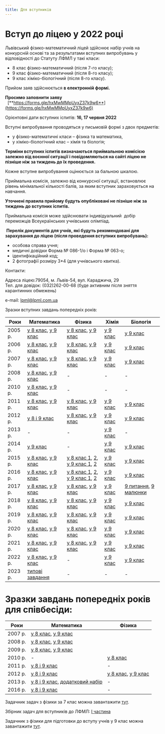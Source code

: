 ```yaml
---
title: Для вступників
---
```

# Вступ до ліцею у 2022 році

Львівський фізико-математичний ліцей здійснює набір учнів на конкурсній основі та за результатами вступних випробувань у відповідності до Статуту ЛФМЛ у такі класи:

-   8 клас фізико-математичний (після 7-го класу);
-   9 клас фізико-математичний (після 8-го класу);
-   9 клас хіміко-біологічний (після 8-го класу). 

Прийом заяв здійснюється **в електронній формі.**

**Просимо заповнити заяву**   [**https://forms.gle/hxMwMMpUyxZ37k9w6**](https://forms.gle/hxMwMMpUyxZ37k9w6)

Орієнтовні дати вступних іспитів: **16, 17 червня 2022**

Вступні випробування проводяться у письмовій формі з двох предметів:

-   у фізико-математичні класи – фізика та математика,
-   у хіміко-біологічний клас – хімія та біологія;

**Терміни вступних іспитів визначаються приймальною комісією залежно від воєнної ситуації і повідомляються на сайті ліцею не пізніше ніж за тиждень до їх проведення.**

Кожне вступне випробування оцінюється за бальною шкалою.

Приймальна комісія, залежно від конкурсної ситуації, встановлює рівень мінімальної кількості балів, за яким вступник зараховується на навчання.

**Уточнені правила прийому будуть опубліковані не пізніше ніж за тиждень до вступних іспитів.**

Приймальна комісія може здійснювати індивідуальний  добір переможців Всеукраїнських учнівських олімпіад.

 **Перелік документів для учнів, які будуть рекомендовані для зарахування до ліцею (після проведення вступних випробувань):**

-   особова справа учня;
-   медичні довідки Форма № 086-1/о і Форма № 063-о;
-   ідентифікаційний код;
-   2 фотографії розміру 3*4 (для учнівського квитка).

Контакти:

Адреса ліцею:79054, м. Львів-54, вул. Караджича, 29  
Тел. для довідок: (032)262-00-68 (буде активним після зняття карантинних обмежень)

e-mail: lpml@lpml.com.ua

  
  
Зразки вступних завдань попередніх років:  
  

| Роки | Математика | Фізика | Хімія | Біологія |
|------|------------|--------|-------|----------|
| 2005 р. | [у 8 клас](/files/for_entrants/matematik_8_05.doc), [у 9 клас](/files/for_entrants/matematik_9_05.doc) | [у 8 клас](/files/for_entrants/fizik_8_05.doc), [у 9 клас](/files/for_entrants/fizik_9_05.doc) | [у 9 клас](/files/for_entrants/himik_9_05.doc) | [у 9 клас](/files/for_entrants/biolog_9_02.doc) |
| 2006 р. | [у 8 клас](/files/for_entrants/matematik_8_06.doc), [у 9 клас](/files/for_entrants/matematik_9_06.doc) | [у 8 клас](/files/for_entrants/fizik_8_06.doc), [у 9 клас](/files/for_entrants/fizik_9_06.doc) | [у 9 клас](/files/for_entrants/himik_9_06.doc) | [у 9 клас](/files/for_entrants/biolog_9_06.doc) |
| 2007 р. | [у 8 клас](/files/for_entrants/matematik_8_07.doc), [у 9 клас](/files/for_entrants/matematik_9_07.doc) | [у 8 клас](/files/for_entrants/fizik_8_07.doc), [у 9 клас](/files/for_entrants/fizik_9_07.doc) | [у 9 клас](/files/for_entrants/himik_9_07.doc) | [у 9 клас](/files/for_entrants/biolog_9_07.doc) |
| 2008 р. | [у 8 клас](/files/for_entrants/matematik_8_08.doc), [у 9 клас](/files/for_entrants/matematik_9_08.doc) | - | - | - |
| 2010 р. | [у 8 клас](/files/for_entrants/matematik_8_10.doc), [у 9 клас](/files/for_entrants/matematik_9_10.doc) | - | - | - |
| 2011 р. | [у 8 клас](/files/for_entrants/matematik_8_11.doc), [у 9 клас](/files/for_entrants/matematik_9_11.doc) | [у 8 клас](/files/for_entrants/fizik_8_11.doc), [у 9 клас](/files/for_entrants/fizik_9_11.doc) | [у 9 клас](/files/for_entrants/himik_9_11.doc) | [у 9 клас](/files/for_entrants/biolog_11.doc) |
| 2012 р. | [у 8 і 9 клас](/files/for_entrants/mat_12.doc) | [у 8 клас](/files/for_entrants/fizik_8_12.doc), [у 9 клас](/files/for_entrants/fizik_9_12.doc) | [у 9 клас](/files/for_entrants/himik_12.doc) | [у 9 клас](/files/for_entrants/biolog_12.doc) |
| 2013 р. | - | - | [у 9 клас](/files/for_entrants/Хімія-2013.doc) | - |
| 2014 р. | [у 9 клас](/files/for_entrants/vstup_9_2014.jpg) | - | [у 9 клас](/files/for_entrants/Хімія-2013.doc) | [у 9 клас](/files/for_entrants/biol_2014.doc) |
| 2015 р. | [у 8 клас](/files/for_entrants/mat_8_2015.jpg), [у 9 клас ](/files/for_entrants/mat_9_2015.jpg) | [у 8 клас 1](/files/for_entrants/phiz1_8_2015.jpg), [2](/files/for_entrants/phiz2_8_2015.jpg), [у 9 клас 1](/files/for_entrants/phiz1_9_2015.jpg), [2](/files/for_entrants/phiz2_9_2015.jpg) | [у 9 клас](/files/for_entrants/chim2015.jpg) | [у 9 клас](/files/for_entrants/biol_2015.doc) |
| 2016 р. | [у 8 клас](/files/for_entrants/mat_8kl_2016.jpg), [у 9 клас ](/files/for_entrants/mat_9kl_2016.jpg) | [у 8 клас 1](/files/for_entrants/phiz_1_8kl_2016.jpg), [2](/files/for_entrants/phiz_2_8kl_2016.jpg), [у 9 клас 1](/files/for_entrants/phiz_1_9kl_2016.jpg), [2](/files/for_entrants/phiz_2_9kl_2016.jpg) | [у 9 клас](/files/for_entrants/хімія.docx) | [у 9 клас](/files/for_entrants/biol_2016.doc) |
| 2017 р. | [у 8 клас](/files/for_entrants/mat_8_2017.jpg), [у 9 клас ](/files/for_entrants/mat_9_2017.jpg) | [у 8 клас](/files/for_entrants/phiz_8_2017.docx), [у 9 клас ](/files/for_entrants/phiz_9_2017.docx) | [у 9 клас](/files/for_entrants/chim_2017.jpg) | [9 питання](/files/for_entrants/biol_2017_zavd.docx), [9 малюнки](/files/for_entrants/biol_2017_images.docx) | [](/files/for_entrants/chim_2017.jpg) |
| 2018 р. | [у 8 клас](/files/for_entrants/mat_8_2018.jpg), [у 9 клас](/files/for_entrants/mat_9_2018.jpg) | [у 8 клас](/files/for_entrants/phiz_8_2018.rar), [у 9 клас](/files/for_entrants/phiz_9_2018.rar) | [у 9 клас](/files/for_entrants/chim_2018.jpg) | [у 9 клас](/files/for_entrants/biol2018.rar) |
| 2019 р. | [у 8 клас](/files/for_entrants/mat8_2019.pdf), [у 9 клас](/files/for_entrants/mat9_2019.pdf) | [у 8 клас](/files/for_entrants/phiz8_2019.pdf), [у 9 клас](/files/for_entrants/phiz9_2019.pdf) | [у 9 клас](/files/for_entrants/chem2019.pdf) | [у 9 клас](/files/for_entrants/biol2019.pdf) |
| 2020 р. | [у 8 клас](/files/for_entrants/математика-8-2020.pdf), [у 9 клас](/files/for_entrants/математика-9-2020.pdf) | [у 8 клас](/files/for_entrants/phiz_8_2020.jpg), [у 9 клас](/files/for_entrants/phiz_9_2020.jpg) | [у 9 клас](/files/for_entrants/chim_2020.jpg) | [у 9 клас](/files/for_entrants/біологія-2020.pdf) |
| 2021 р. | [у 8 клас](/files/for_entrants/mat_8_2021.pdf), [у 9 клас](/files/for_entrants/mat_9_2021.pdf) | [у 8 клас](/files/for_entrants/phiz_8_2021.jpg), [у 9 клас](/files/for_entrants/phiz_9_2021.jpg) | [у 9 клас](/files/for_entrants/chem_2021.jpg) | [у 9 клас](/files/for_entrants/biol_2021.pdf) |
| 2022 р. | [у 8 клас](/files/for_entrants/math_8_2022.pdf), [у 9 клас](/files/for_entrants/math_9_2022.pdf) | - | [у 9 клас](/files/for_entrants/chem2022.pdf) | [у 9 клас](/files/for_entrants/bilo_2022.pdf) | 
| 2023 р. | [типові завдання](/files/for_entrants/типові-завдання-з-математики-для-вступників-в-лфмл.pdf) | - | - | - |


# Зразки завдань попередніх років для співбесіди:

| Роки | Математика | Фізика |
|---|---|---|
| 2007 р. | [у 8 клас](/files/for_entrants/sp_mat_8_07.doc), [у 9 клас](/files/for_entrants/sp_mat_9_07.doc) |
| 2008 р. | [у 8 клас](/files/for_entrants/336/sp_mat_8_08.doc), [у 9 клас](/files/for_entrants/sp_mat_9_08.doc) |
| 2009 р. | [у 8 клас](/files/for_entrants/sp_mat_8_09.doc), [у 9 клас](/files/for_entrants/sp_mat_9_09.doc) |
| 2010 р. | - | [у 8 клас](/files/for_entrants/sp_fiz_10.doc) |
| 2011 р. | [у 8 і 9 клас](/files/for_entrants/sp_mat_11.doc) | - |
| 2012 р. | [у 8 і 9 клас](/files/for_entrants/sp_mat_12.doc) | [у 8 клас](/files/for_entrants/sp_fizik_8_12.doc), [у 9 клас](/files/for_entrants/sp_fizik_9_12.doc) |
| 2013 р. | [у 8 і 9 клас](/files/for_entrants/Співбесіда-2013-р_матем.doc), [додатковий набір](/files/for_entrants/Добір-_матем_серпень.doc) | - |
| 2016 р. | [у 8 і 9 клас](/files/for_entrants/математика-співбесіда-2016.doc) | - |

Задачник задач з фізики за 7 клас можна завантажити [тут](/files/for_entrants/фізика7_вступ.pdf "Фізика7 Вступ").

Збірник задач для вступників до ЛФМЛ: [І частина](/files/for_entrants/збірник-2-част-з-фізики-для-вступників-до-лфмл.pdf "Збірник 2 част з фізики для вступників до ЛФМЛ.pdf")

Задачник з фізики для підготовки до вступу учнів у 9 клас можна завантажити [тут](/files/for_entrants/gendenshteyn_l_e_gelfgat_i_m_kirik_l_a_zadachi_z_fiziki_8_kl.djvu "gendenshteyn_l_e_gelfgat_i_m_kirik_l_a_zadachi_z_fiziki_8_kl.djvu").
